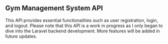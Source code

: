 ## Gym Management System API

This API provides essential functionalities such as user registration, login, and logout. Please note that this API is a work in progress as I only began to dive into the Laravel backend development.
More features will be added in future updates.


